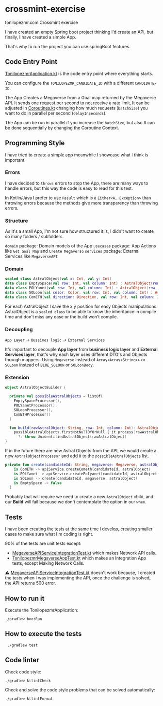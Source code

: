 # crossmint-exercise

tonilopezmr.com Crossmint exercise

I have created an empty Spring boot project thinking I'd create an API, but finally, I have created a simple App.

That's why to run the project you can use springBoot features.

## Code Entry Point

[TonilopezmrApplication.kt](src%2Fmain%2Fkotlin%2Fcom%2Fcrossmint%2Ftonilopezmr%2FTonilopezmrApplication.kt)
is the code entry point where everything starts.

You can configure the `TONILOPEZMR_CANDIDATE_ID` with a different `CANDIDATE-ID`.

The App Creates a Megaverse from a Goal map returned by the Megaverse API.
It sends one request per second to not receive a rate limit, It can be adjusted in [Coroutines.kt](src%2Fmain%2Fkotlin%2Fcom%2Fcrossmint%2Ftonilopezmr%2FCoroutines.kt) changing how much requests (`batchSize`) you want to do in parallel per second (`delayInSeconds`).

The App can be run in parallel if you increase the `batchSize`, but also It can be done sequentially by changing the Coroutine Context.

## Programming Style

I have tried to create a simple app meanwhile I showcase what I think is important.

### Errors

I have decided to `throws` errors to stop the App, there are many ways to handle errors, but this way the code is easy to read for this test.

In Kotlin/Java I prefer to use `Result` which is a `Either<A, Exception>` than throwing errors because the methods give more transparency than throwing errors.

### Structure

As It's a small App, I'm not sure how structured it is, I didn't want to create so many folders / subfolders.

`domain` package: Domain models of the App
`usecases` package: App Actions like `Get Goal Map` and `Create Megaverso`
`services` package: External Services like `MegaverseAPI`


### Domain

```kotlin
sealed class AstralObject(val x: Int, val y: Int)
data class EmptySpace(val row: Int, val column: Int) : AstralObject(row, column)
data class POLYanet(val row: Int, val column: Int) : AstralObject(row, column)
data class SOLoon(val color: Color, val row: Int, val column: Int) : AstralObject(row, column)
data class ComETH(val direction: Direction, val row: Int, val column: Int) : AstralObject(row, column)
```

For each AstralObject I save the x,y position for easy Objects manipulations.
AstralObject is a `sealed class` to be able to know the inheritance in compile time and don't miss any case or the build won't compile.

### Decoupling

`App Layer` -> `Bussines logic` -> `External Services`

It's important to decouple **App layer** from **business logic layer** and **External Services layer**, that's why each layer
uses different DTO's and Objects through mappers. Using `Megaverse` instead of `Array<Array<String>>` or `SOLoon` instead of `BLUE_SOLOON` or `SOLoonBody`.

### Extension

```kotlin
object AstralObjectBuilder {

  private val possibleAstralObjects = listOf(
    EmptySpaceProcessor(),
    POLYanetProcessor(),
    SOLoonProcessor(),
    ComETHProcessor()
  )

  fun build(rawAstralObject: String, row: Int, column: Int): AstralObject =
    possibleAstralObjects.firstNotNullOfOrNull { it.process(rawAstralObject, row, column) }
      ?: throw UnidentifiedAstralObject(rawAstralObject)
}
```

If in the future there are new Astral Objects from the API, we would create a new `AstralObjectProcessor` and add it to the `possibleAstralObjects` list.

```kotlin
private fun create(candidateId: String, megaverse: Megaverse, astralObject: AstralObject) = when (astralObject) {
    is ComETH -> apiService.createCometh(candidateId, astralObject)
    is POLYanet -> apiService.createPolyanet(candidateId, astralObject)
    is SOLoon -> create(candidateId, megaverse, astralObject)
    is EmptySpace -> false
  }
```

Probably that will require we need to create a new `AstralObject` child, and our **Build** will fail because we don't contemplate the option in our `when`.

## Tests

I have been creating the tests at the same time I develop, creating smaller cases to make sure what I'm coding is right.

90% of the tests are unit tests except:

* [MegaverseAPIServiceIntegrationTest.kt](src%2Ftest%2Fkotlin%2Fcom%2Fcrossmint%2Ftonilopezmr%2Fintegration%2Fservices%2FMegaverseAPIServiceIntegrationTest.kt) which makes Network API calls.
* [TonilopezmrMegaverseAppTest.kt](src%2Ftest%2Fkotlin%2Fcom%2Fcrossmint%2Ftonilopezmr%2FTonilopezmrMegaverseAppTest.kt) which makes an Integration App tests, except Making Network Calls.

⚠️ [MegaverseAPIServiceIntegrationTest.kt](src%2Ftest%2Fkotlin%2Fcom%2Fcrossmint%2Ftonilopezmr%2Fintegration%2Fservices%2FMegaverseAPIServiceIntegrationTest.kt) doesn't work because, I created the tests when I was implementing the API, once the challenge is solved, the API returns 500 error.

## How to run it

Execute the TonilopezmrApplication:

 ```
./gradlew bootRun
```

## How to execute the tests

```
 ./gradlew test
```

## Code linter

Check code style:

```
./gradlew ktlintCheck
```

Check and solve the code style problems that can be solved automatically:
```
./gradlew ktlintFormat
```
